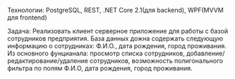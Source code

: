 Технологии: PostgreSQL, REST, .NET Core 2.1(для backend), WPF(MVVM для frontend)

Задача: Реализовать клиент серверное приложение для работы с базой сотрудников предприятия. База данных дожна содержать следующую информацию о сотрудниках: Ф.И.О., дата рождения, город проживания. Из основного фунцианала: просмотр списка сотрудников, добавление/редактирование/удаление сотрудников, возможность полигонального фильтра по полям Ф.И.О, дата рождения, город проживания. 
